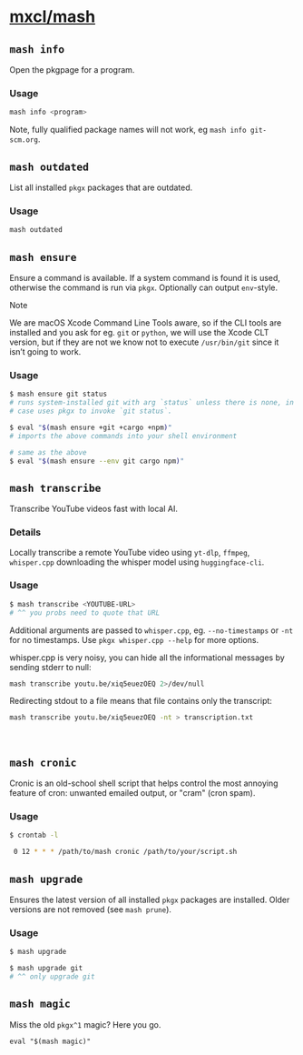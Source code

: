 # [mxcl/mash](https://mash.pkgx.sh/u/mxcl/)

## `mash info`

Open the pkgpage for a program.

### Usage

```sh
mash info <program>
```

Note, fully qualified package names will not work, eg `mash info git-scm.org`.

## `mash outdated`

List all installed `pkgx` packages that are outdated.

### Usage

```sh
mash outdated
```

## `mash ensure`

Ensure a command is available. If a system command is found it is used,
otherwise the command is run via `pkgx`. Optionally can output `env`-style.

> [!NOTE]
> We are macOS Xcode Command Line Tools aware, so if the CLI tools are
> installed and you ask for eg. `git` or `python`, we will use the Xcode CLT
> version, but if they are not we know not to execute `/usr/bin/git` since it
> isn’t going to work.

### Usage

```sh
$ mash ensure git status
# runs system-installed git with arg `status` unless there is none, in which
# case uses pkgx to invoke `git status`.

$ eval "$(mash ensure +git +cargo +npm)"
# imports the above commands into your shell environment

# same as the above
$ eval "$(mash ensure --env git cargo npm)"
```

## `mash transcribe`

Transcribe YouTube videos fast with local AI.

### Details

Locally transcribe a remote YouTube video using `yt-dlp`, `ffmpeg`,
`whisper.cpp` downloading the whisper model using `huggingface-cli`.

### Usage

```sh
$ mash transcribe <YOUTUBE-URL>
# ^^ you probs need to quote that URL
```

Additional arguments are passed to `whisper.cpp`, eg. `--no-timestamps` or
`-nt` for no timestamps. Use `pkgx whisper.cpp --help` for more options.

whisper.cpp is very noisy, you can hide all the informational messages by
sending stderr to null:

```sh
mash transcribe youtu.be/xiq5euezOEQ 2>/dev/null
```

Redirecting stdout to a file means that file contains only the transcript:

```sh
mash transcribe youtu.be/xiq5euezOEQ -nt > transcription.txt
```

&nbsp;

## `mash cronic`

Cronic is an old-school shell script that helps control the most annoying
feature of cron: unwanted emailed output, or "cram" (cron spam).

### Usage

```sh
$ crontab -l

 0 12 * * * /path/to/mash cronic /path/to/your/script.sh
 ```

## `mash upgrade`

Ensures the latest version of all installed `pkgx` packages are installed.
Older versions are not removed (see `mash prune`).

### Usage

```sh
$ mash upgrade

$ mash upgrade git
# ^^ only upgrade git
```

## `mash magic`

Miss the old `pkgx^1` magic? Here you go.

```
eval "$(mash magic)"
```
